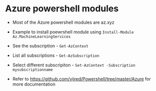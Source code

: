 Azure powershell modules
========================

* Most of the Azure powershell modules are az.xyz 
* Example to install poewrshell module using `Install-Module Az.MachineLearningServices`
* See the subscription - `Get-AzContext`
* List all subscriptions - `Get-AzSubscription` 
* Select different subscripiton - `Set-AzContext -Subscription mysubscriptionname`


* Refer to https://github.com/vijred/Powershell/tree/master/Azure for more documentation

